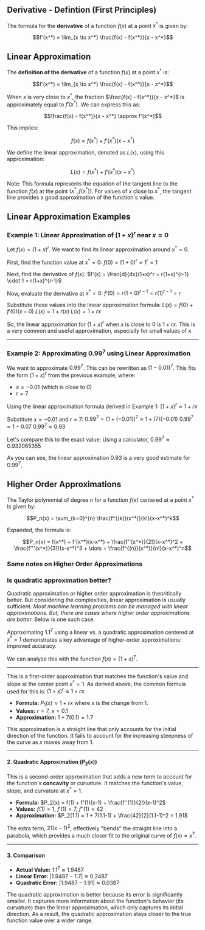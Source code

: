 ## Derivative - Defintion (First Principles)
The formula for the **derivative** of a function $f(x)$ at a point $x^*$ is given by:

$$f'(x^*) = \lim_{x \to x^*} \frac{f(x) - f(x^*)}{x - x^*}$$

## Linear Approximation
The **definition of the derivative** of a function $f(x)$ at a point $x^*$ is:

$$f'(x^*) = \lim_{x \to x^*} \frac{f(x) - f(x^*)}{x - x^*}$$

When $x$ is very close to $x^*$, the fraction $\frac{f(x) - f(x^*)}{x - x^*}$ is approximately equal to $f'(x^*)$. We can express this as:

$$\frac{f(x) - f(x^*)}{x - x^*} \approx f'(x^*)$$

This implies:

$$f(x) \approx f(x^*) + f'(x^*)(x - x^*)$$

We define the linear approximation, denoted as $L(x)$, using this approximation:

$$L(x) = f(x^*) + f'(x^*)(x - x^*)$$

Note: This formula represents the equation of the tangent line to the function $f(x)$ at the point $(x^*, f(x^*))$. For values of $x$ close to $x^*$, the tangent line provides a good approximation of the function's value.

## Linear Approximation Examples

### Example 1: Linear Approximation of $(1+x)^r$ near $x=0$

Let $f(x) = (1+x)^r$. We want to find its linear approximation around $x^* = 0$.

First, find the function value at $x^*=0$:
$f(0) = (1+0)^r = 1^r = 1$

Next, find the derivative of $f(x)$:
$f'(x) = \frac{d}{dx}(1+x)^r = r(1+x)^{r-1} \cdot 1 = r(1+x)^{r-1}$

Now, evaluate the derivative at $x^*=0$:
$f'(0) = r(1+0)^{r-1} = r(1)^{r-1} = r$

Substitute these values into the linear approximation formula:
$L(x) = f(0) + f'(0)(x - 0)$
$L(x) = 1 + r(x)$
$L(x) = 1 + rx$

So, the linear approximation for $(1+x)^r$ when $x$ is close to 0 is $1 + rx$.
This is a very common and useful approximation, especially for small values of $x$.

---

### Example 2: Approximating $0.99^7$ using Linear Approximation

We want to approximate $0.99^7$. This can be rewritten as $(1 - 0.01)^7$.
This fits the form $(1+x)^r$ from the previous example, where:
* $x = -0.01$ (which is close to 0)
* $r = 7$

Using the linear approximation formula derived in Example 1:
$(1+x)^r \approx 1 + rx$

Substitute $x = -0.01$ and $r = 7$:
$0.99^7 = (1 + (-0.01))^7 \approx 1 + (7)(-0.01)$
$0.99^7 \approx 1 - 0.07$
$0.99^7 \approx 0.93$

Let's compare this to the exact value:
Using a calculator, $0.99^7 \approx 0.932065355$

As you can see, the linear approximation $0.93$ is a very good estimate for $0.99^7$.

## Higher Order Approximations
The Taylor polynomial of degree $n$ for a function $f(x)$ centered at a point $x^*$ is given by:

$$P_n(x) = \sum_{k=0}^{n} \frac{f^{(k)}(x^*)}{k!}(x-x^*)^k$$

Expanded, the formula is:

$$P_n(x) = f(x^*) + f'(x^*)(x-x^*) + \frac{f''(x^*)}{2!}(x-x^*)^2 + \frac{f'''(x^*)}{3!}(x-x^*)^3 + \dots + \frac{f^{(n)}(x^*)}{n!}(x-x^*)^n$$

### Some notes on Higher Order Approximations

### Is quadratic approximation better?

Quadratic approximation or higher order approximation is theoritically better. But considering the complexities, linear approximation is usually sufficient. *Most machine learning problems can be managed with linear approximations. But, there are cases where higher order approximations are better.* Below is one such case. 

Approximating $1.1^7$ using a linear vs. a quadratic approximation centered at $x^*=1$ demonstrates a key advantage of higher-order approximations: improved accuracy.

We can analyze this with the function $f(x) = (1+x)^7$.

---

This is a first-order approximation that matches the function's value and slope at the center point $x^*=1$. As derived above, the common formula used for this is:
 $(1+x)^r \approx 1+rx$.

* **Formula:** $P_1(x) \approx 1+rx$ where $x$ is the change from 1.
* **Values:** $r=7$, $x=0.1$
* **Approximation:** $1+7(0.1) = 1.7$

This approximation is a straight line that only accounts for the initial direction of the function. It fails to account for the increasing steepness of the curve as $x$ moves away from 1.

---

#### 2. Quadratic Approximation ($P_2(x)$)

This is a second-order approximation that adds a new term to account for the function's **concavity** or curvature. It matches the function's value, slope, and curvature at $x^*=1$.

* **Formula:** $P_2(x) = f(1) + f'(1)(x-1) + \frac{f''(1)}{2!}(x-1)^2$
* **Values:** $f(1)=1$, $f'(1)=7$, $f''(1)=42$
* **Approximation:** $P_2(1.1) = 1 + 7(1.1-1) + \frac{42}{2}(1.1-1)^2 = 1.91$

The extra term, $21(x-1)^2$, effectively "bends" the straight line into a parabola, which provides a much closer fit to the original curve of $f(x) = x^7$.

---

#### 3. Comparison

* **Actual Value:** $1.1^7 \approx 1.9487$
* **Linear Error:** $|1.9487 - 1.7| \approx 0.2487$
* **Quadratic Error:** $|1.9487 - 1.91| \approx 0.0387$

The quadratic approximation is better because its error is significantly smaller. It captures more information about the function's behavior (its curvature) than the linear approximation, which only captures its initial direction. As a result, the quadratic approximation stays closer to the true function value over a wider range.






